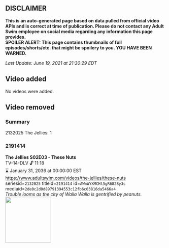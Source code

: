 ## DISCLAIMER
**This is an auto-generated page based on data pulled from official video APIs and is correct at time of publication. Please do not contact any Adult Swim employee on social media regarding any information this page provides.**  
**SPOILER ALERT: This page contains thumbnails of full episodes/shorts/etc. that might be spoilery to you. YOU HAVE BEEN WARNED.**  

_Last Update: June 19, 2021 at 21:30:29 EDT_
## Video added
No videos were added.  
## Video removed
### Summary
2132025 The Jellies: 1  
### 2191414
**The Jellies S02E03 - These Nuts**  
TV-14-DLV 🔓 11:18  
⌛ January 31, 2036 at 00:00:00 EST  
https://www.adultswim.com/videos/the-jellies/these-nuts  
seriesid=`2132025` titleid=`2191414` id=`AWmWYXMCHl5gR6828y3c` mediaid=`2de0c2d0d89791394553c12fb6c03816da5466a4`  
_Trouble looms as the city of Walla Walla is gentrified by peanuts._  
<a href="https://i.cdn.turner.com/adultswim/big/image-upload/thumbnails/thumb-2_image-155862418160317.jpg"><img src="https://i.cdn.turner.com/adultswim/big/image-upload/thumbnails/thumb-2_image-155862418160317.jpg" height="144px" /></a>
